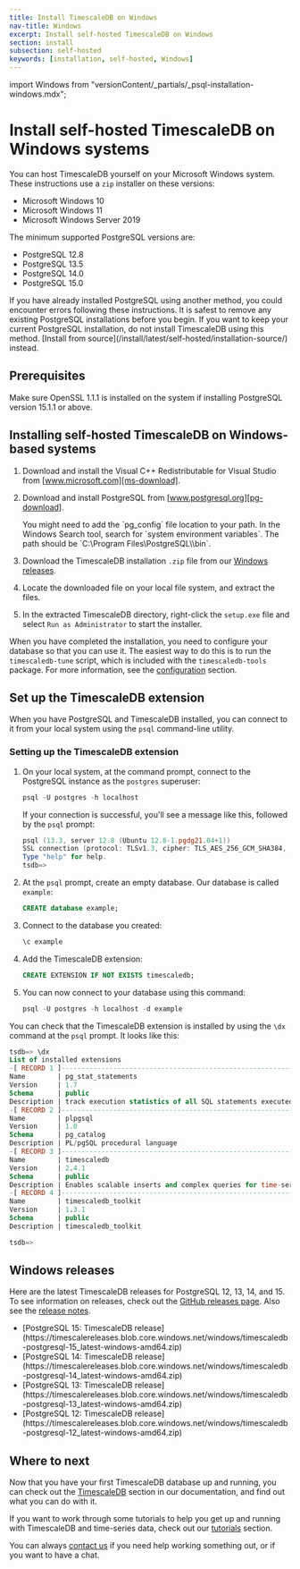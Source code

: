 ```yaml
---
title: Install TimescaleDB on Windows
nav-title: Windows
excerpt: Install self-hosted TimescaleDB on Windows
section: install
subsection: self-hosted
keywords: [installation, self-hosted, Windows]
---
```


import Windows from "versionContent/_partials/_psql-installation-windows.mdx";

# Install self-hosted TimescaleDB on Windows systems

You can host TimescaleDB yourself on your Microsoft Windows system.
These instructions use a `zip` installer on these versions:

*   Microsoft Windows 10
*   Microsoft Windows 11
*   Microsoft Windows Server 2019

The minimum supported PostgreSQL versions are:

*   PostgreSQL 12.8
*   PostgreSQL 13.5
*   PostgreSQL 14.0
*   PostgreSQL 15.0

<highlight type="warning">
If you have already installed PostgreSQL using another method, you could
encounter errors following these instructions. It is safest to remove any
existing PostgreSQL installations before you begin. If you want to keep your
current PostgreSQL installation, do not install TimescaleDB using this method.
[Install from source](/install/latest/self-hosted/installation-source/) instead.
</highlight>

## Prerequisites

Make sure OpenSSL 1.1.1 is installed on the system if installing
PostgreSQL version 15.1.1 or above.

<procedure>

## Installing self-hosted TimescaleDB on Windows-based systems

1.  Download and install the Visual C++ Redistributable for Visual Studio from
    [www.microsoft.com][ms-download].
1.  Download and install PostgreSQL from [www.postgresql.org][pg-download].

    <highlight type="important">
    You might need to add the `pg_config` file location to your path. In the Windows
    Search tool, search for `system environment variables`. The path should be
    `C:\Program Files\PostgreSQL\<version>\bin`.
    </highlight>

1.  Download the TimescaleDB installation `.zip` file from our
    [Windows releases][windows-releases].
1.  Locate the downloaded file on your local file system, and extract the files.
1.  In the extracted TimescaleDB directory, right-click the `setup.exe` file and
    select `Run as Administrator` to start the installer.

</procedure>

When you have completed the installation, you need to configure your database so
that you can use it. The easiest way to do this is to run the `timescaledb-tune`
script, which is included with the `timescaledb-tools` package. For more
information, see the [configuration][config] section.

## Set up the TimescaleDB extension

When you have PostgreSQL and TimescaleDB installed, you can connect to it from
your local system using the `psql` command-line utility.

<Windows />

<procedure>

### Setting up the TimescaleDB extension

1.  On your local system, at the command prompt, connect to the PostgreSQL
    instance as the `postgres` superuser:

    ```powershell
    psql -U postgres -h localhost
    ```

    If your connection is successful, you'll see a message like this, followed
    by the `psql` prompt:

    ```powershell
    psql (13.3, server 12.8 (Ubuntu 12.8-1.pgdg21.04+1))
    SSL connection (protocol: TLSv1.3, cipher: TLS_AES_256_GCM_SHA384, bits: 256, compression: off)
    Type "help" for help.
    tsdb=>
    ```

1.  At the `psql` prompt, create an empty database. Our database is
    called `example`:

    ```sql
    CREATE database example;
    ```

1.  Connect to the database you created:

    ```sql
    \c example
    ```

1.  Add the TimescaleDB extension:

    ```sql
    CREATE EXTENSION IF NOT EXISTS timescaledb;
    ```

1.  You can now connect to your database using this command:

    ```powershell
    psql -U postgres -h localhost -d example
    ```

</procedure>

You can check that the TimescaleDB extension is installed by using the `\dx`
command at the `psql` prompt. It looks like this:

```sql
tsdb=> \dx
List of installed extensions
-[ RECORD 1 ]------------------------------------------------------------------
Name        | pg_stat_statements
Version     | 1.7
Schema      | public
Description | track execution statistics of all SQL statements executed
-[ RECORD 2 ]------------------------------------------------------------------
Name        | plpgsql
Version     | 1.0
Schema      | pg_catalog
Description | PL/pgSQL procedural language
-[ RECORD 3 ]------------------------------------------------------------------
Name        | timescaledb
Version     | 2.4.1
Schema      | public
Description | Enables scalable inserts and complex queries for time-series data
-[ RECORD 4 ]------------------------------------------------------------------
Name        | timescaledb_toolkit
Version     | 1.3.1
Schema      | public
Description | timescaledb_toolkit

tsdb=>
```

## Windows releases

Here are the latest TimescaleDB releases for PostgreSQL 12, 13, 14, and 15. To see
information on releases, check out the
[GitHub releases page][gh-releases]. Also see the
[release notes][release-notes].

*   <tag type="download">
    [PostgreSQL 15: TimescaleDB release](https://timescalereleases.blob.core.windows.net/windows/timescaledb-postgresql-15_latest-windows-amd64.zip)
    </tag>
*   <tag type="download">
    [PostgreSQL 14: TimescaleDB release](https://timescalereleases.blob.core.windows.net/windows/timescaledb-postgresql-14_latest-windows-amd64.zip)
    </tag>
*   <tag type="download">
    [PostgreSQL 13: TimescaleDB release](https://timescalereleases.blob.core.windows.net/windows/timescaledb-postgresql-13_latest-windows-amd64.zip)
    </tag>
*   <tag type="download">
    [PostgreSQL 12: TimescaleDB release](https://timescalereleases.blob.core.windows.net/windows/timescaledb-postgresql-12_latest-windows-amd64.zip)
    </tag>

## Where to next

Now that you have your first TimescaleDB database up and running, you can check
out the [TimescaleDB][tsdb-docs] section in our documentation, and find out what
you can do with it.

If you want to work through some tutorials to help you get up and running with
TimescaleDB and time-series data, check out our [tutorials][tutorials] section.

You can always [contact us][contact] if you need help working something out, or
if you want to have a chat.

[config]: /timescaledb/:currentVersion:/how-to-guides/configuration/
[contact]: https://www.timescale.com/contact
[gh-releases]: https://github.com/timescale/timescaledb/releases
[install-psql]: /timescaledb/:currentVersion:/how-to-guides/connecting/psql/
[ms-download]: https://www.microsoft.com/en-us/download/details.aspx?id=48145
[pg-download]: https://www.postgresql.org/download/windows/
[release-notes]: /timescaledb/:currentVersion:/overview/release-notes/
[tsdb-docs]: /timescaledb/:currentVersion:/
[tutorials]: /timescaledb/:currentVersion:/tutorials/
[windows-releases]: #windows-releases
